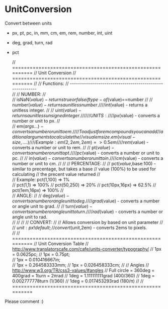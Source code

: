 UnitConversion
==============

Convert between units 
- px, pt, pc, in, mm, cm, em, rem, number, int, uint
- deg, grad, turn, rad
- pct


    // ========================================================== 
    // Unit Conversion
    // ========================================================== 
    // 
    // Functions:
    // ----------------------------------------------------------  
    // 
    //  NUMBER:
    //    
    //  isNaN($value)  - returns true or false if type-of($value)==number
    // 
    //  number($value) - returns a unitless number.
    // 
    //  int($value)    - returns a unitless integer. 
    // 
    //  uint($value)   - returns a unitless unsigned integer. 
    //
    // 
    //  UNITS: 
    // 
    //  px($value)     - converts a number or unit to px.
    //                     
    //  em($args...)   - converts a number or unit to em. 
    // 
    //                    To adjust for em compounds you can add
    //                    aditional arguments to calculate the 
    //                    visual em size. em(visual-size,....)
    //                               
    //                    Example:  em(2, 2em, 2em) => 0.5em
    //
    //  rem($value)    - converts a number or unit to rem. 
    // 
    //  pt($value)     - converts a number or unit to pt. 
    // 
    //  pc($value)     - converts a number or unit to pc. 
    // 
    //  in($value)     - converts a number or unit to in. 
    // 
    //  cm($value)     - converts a number or unit to cm. 
    //
    // 
    // PERCENTAGE:
    // 
    //  pct($value,$base:100)   - similar to precentage, but takes a base
    //                            value (100%) to be used for calculating 
    //                            the precent value returned
    //                            
    //                            Example:  pct(1,100)     => 1%   
    //                                      pct(1,1)       => 100%
    //                                      pct(50,250)    => 20%
    //                                      pct(10px,16px) => 62.5%
    //                                      pct(1em,16px)  => 100%
    //   
    // ANGLE:
    // 
    //  deg($value)     - converts a number or angle unit to deg.  
    // 
    //  grad($value)    - converts a number or angle unit to grad.
    //
    //  turn($value)    - converts a number or angle unit to turn.
    //
    //  rad($value)     - converts a number or angle unit to rad.  
    // 
    // 
    // 
    //  CONVERT:
    // 
    //   Allows conversion by based on unit parameter
    // 
    //   $unit:px !default;
    //   convert($unit,2em)  - converts 2ems to pixels.  
    // 
    // ========================================================== 
    // Unit Conversion Table
    // http://www.translatorscafe.com/cafe/units-converter/typography/
    //      1px = 0.0625pc;
    //      1px = 0.75pt;  
    //      1px = 0.010416667in;    
    //      1px = 0.264583333mm;
    //      1px = 0.026458333cm;
    //
    // Angles
    // http://www.w3.org/TR/css3-values/#angles
    //      Full circle = 360deg = 400grad =  1turn = 2πrad
    //      1deg =  1.111111111grad  (400/360)
    //      1deg =  0.002777778turn  (1/360)
    //      1deg =  0.017453293rad   (180/π) 
    // 
    // ==========================================================



Please comment :)
